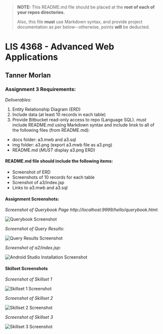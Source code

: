 > **NOTE:** This README.md file should be placed at the **root of each of your repos directories.**
>
>Also, this file **must** use Markdown syntax, and provide project documentation as per below--otherwise, points **will** be deducted.
>

# LIS 4368 - Advanced Web Applications

## Tanner Morlan

### Assignment 3 Requirements:

*Deliverables:*

1. Entity Relationship Diagram (ERD)
2. Include data (at least 10 records in each table)
3. Provide Bitbucket read-only access to repo (Language SQL). *must* include README.md using Markdown syntax and include linsk to all of the following files (from README.md):
- docs folder: a3.mwb and a3.sql
- img folder: a3.png (export a3.mwb file as a3.png)
- README.md (*MUST* display a3.png ERD)

#### README.md file should include the following items:

* Screenshot of ERD
* Screenshots of 10 records for each table
* Screnshot of a3/index.jsp
* Links to a3.mwb and a3.sql


#### Assignment Screenshots:

*Screenshot of Querybook Page http://localhost:9999/hello/querybook.html*:

![Querybook Screenshot](img/database_connectivity1.png)

*Screenshot of Query Results*:

![Query Results Screenshot](img/database_connectivity2.png)

*Screenshot of a2/index.jsp*:

![Android Studio Installation Screenshot](img/a2_index.png)

#### Skillset Screenshots

*Screenshot of Skillset 1*

![Skillset 1 Screenshot](img/skillset-1.png)

*Screenshot of Skillset 2*

![Skillset 2 Screenshot](img/skillset-2.png)

*Screenshot of Skillset 3*

![Skillset 3 Screenshot](img/skillset-3.png)